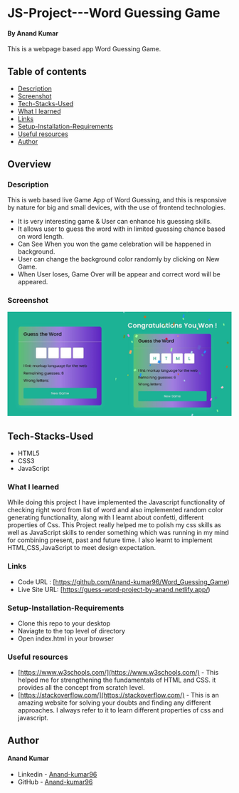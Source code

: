 # JS-Project---Word Guessing Game

#### By Anand Kumar
This is a webpage based app Word Guessing Game.

## Table of contents

  - [Description](#description)
  - [Screenshot](#Screenshot)
  - [Tech-Stacks-Used](#Tech-Stacks-Used)
  - [What I learned](#what-i-learned)
  - [Links](#links) 
  - [Setup-Installation-Requirements](#Setup-Installation-Requirements)
  - [Useful resources](#useful-resources)
  - [Author](#author)

## Overview

### Description

This is web based live Game App of Word Guessing, and this is responsive by nature for big and small devices, with the use of frontend technologies.
- It is very interesting game & User can enhance his guessing skills.
- It allows user to guess the word with in limited guessing chance based on word length.
- Can See When you won the game celebration will be happened in background.
- User can change the background color randomly by clicking on New Game.
- When User loses, Game Over will be appear and correct word will be appeared.

### Screenshot

![screenshot](./images/Screenshot.png)

## Tech-Stacks-Used
   
- HTML5
- CSS3
- JavaScript

### What I learned

While doing this project I have implemented the Javascript functionality of checking right word from list of word and also implemented random color generating functionality, along with I learnt about confetti, different properties of Css. This Project really helped me to polish my css skills as well as JavaScript skills to render something which was running in my mind for combining present, past and future time. I also learnt to implement HTML,CSS,JavaScript to meet design expectation.


### Links

- Code URL     : [https://github.com/Anand-kumar96/Word_Guessing_Game)
- Live Site URL: [https://guess-word-project-by-anand.netlify.app/)

### Setup-Installation-Requirements
-  Clone this repo to your desktop
-  Naviagte to the top level of directory
-  Open index.html in your browser

### Useful resources

- [https://www.w3schools.com/](https://www.w3schools.com/) - This helped me for strengthening the fundamentals of HTML and CSS. it provides all the concept from scratch      level.
- [https://stackoverflow.com/](https://stackoverflow.com/) - This is an amazing website for solving your doubts and finding any different approaches. I always refer to it to learn different properties of css and javascript.

## Author
#### Anand Kumar
- Linkedin - [Anand-kumar96](https://www.linkedin.com/in/anand-kumar96/)
- GitHub -   [Anand-kumar96](https://github.com/Anand-kumar96)
